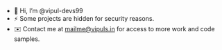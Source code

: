 - 👋 Hi, I’m @vipul-devs99
- ⚡ Some projects are hidden for security reasons.
- ✉️ Contact me at mailme@vipuls.in for access to more work and code samples.

<!---
vipul-devs99/vipul-devs99 is a ✨ special ✨ repository because its `README.md` (this file) appears on your GitHub profile.
You can click the Preview link to take a look at your changes.
--->
